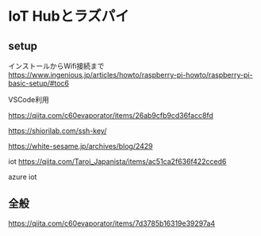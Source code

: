 # IoT Hubとラズパイ

## setup

インストールからWifi接続まで
https://www.ingenious.jp/articles/howto/raspberry-pi-howto/raspberry-pi-basic-setup/#toc6

VSCode利用

https://qiita.com/c60evaporator/items/26ab9cfb9cd36facc8fd

https://shiorilab.com/ssh-key/

https://white-sesame.jp/archives/blog/2429

iot
https://qiita.com/Taroi_Japanista/items/ac51ca2f636f422cced6

azure iot


## 全般

https://qiita.com/c60evaporator/items/7d3785b16319e39297a4